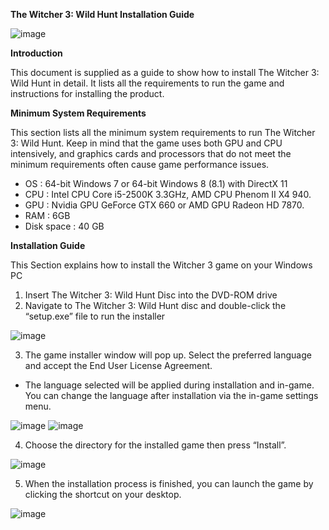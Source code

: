 **The Witcher 3: Wild Hunt Installation Guide**

![image](https://user-images.githubusercontent.com/103365226/207497210-6774c1ad-af7b-4e89-b98f-5020f8b1ac78.png)

**Introduction**

This document is supplied as a guide to show how to install The Witcher 3: Wild Hunt in detail. It lists all the requirements to run the game and instructions for installing the product.

**Minimum System Requirements**

This section lists all the minimum system requirements to run The Witcher 3: Wild Hunt. Keep in mind that the game uses both GPU and CPU intensively, and graphics cards and processors that do not meet the minimum requirements often cause game performance issues.

-   OS : 64-bit Windows 7 or 64-bit Windows 8 (8.1) with DirectX 11
-   CPU : Intel CPU Core i5-2500K 3.3GHz, AMD CPU Phenom II X4 940.
-   GPU : Nvidia GPU GeForce GTX 660 or AMD GPU Radeon HD 7870.
-   RAM : 6GB
-   Disk space : 40 GB

**Installation Guide**

This Section explains how to install the Witcher 3 game on your Windows PC

1.  Insert The Witcher 3: Wild Hunt Disc into the DVD-ROM drive
2.  Navigate to The Witcher 3: Wild Hunt disc and double-click the “setup.exe” file to run the installer

![image](https://user-images.githubusercontent.com/103365226/207497237-788b7b23-a1fc-415c-9c4e-754a1bb9733f.png)


3.  The game installer window will pop up. Select the preferred language and accept the End User License Agreement.
-   The language selected will be applied during installation and in-game. You can change the language after installation via the in-game settings menu.

![image](https://user-images.githubusercontent.com/103365226/207497256-d955e0ae-7979-4192-b284-b62c06c31cb1.png)
![image](https://user-images.githubusercontent.com/103365226/207497270-8af89a12-358f-4c53-9b45-77f8e7039c89.png)

4.  Choose the directory for the installed game then press “Install”.

![image](https://user-images.githubusercontent.com/103365226/207497278-08a78f93-6502-4419-8690-2f74edbfc369.png)

5.  When the installation process is finished, you can launch the game by clicking the shortcut on your desktop.

![image](https://user-images.githubusercontent.com/103365226/207497312-fa8eeae3-a924-496a-b361-81a00b7a1b82.png)
